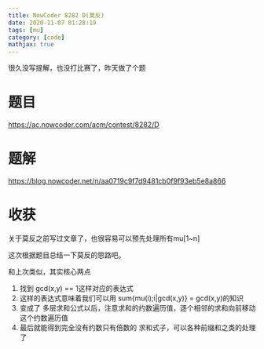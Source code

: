 ```yaml
---
title: NowCoder 8282 D(莫反)
date: 2020-11-07 01:28:19
tags: [mu]
category: [code]
mathjax: true
---
```


很久没写提解，也没打比赛了，昨天做了个题

# 题目

https://ac.nowcoder.com/acm/contest/8282/D

# 题解

https://blog.nowcoder.net/n/aa0719c9f7d9481cb0f9f93eb5e8a866

# 收获


关于莫反之前写过文章了，也很容易可以预先处理所有mu[1~n]

这次根据题目总结一下莫反的思路吧。

和上次类似，其实核心两点

1. 找到 gcd(x,y) == 1这样对应的表达式
2. 这样的表达式意味着我们可以用 sum{mu(i);i|gcd(x,y)} = gcd(x,y)的知识
3. 变成了 多层求和公式以后，注意求和的约数遍历值，逐个相邻的求和向前移动这个约数遍历值
3. 最后就能得到完全没有约数只有倍数的 求和式子，可以各种前缀和之类的处理了

